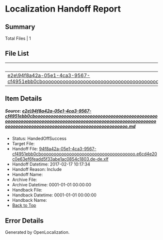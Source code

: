 # <a name='report-top'></a> Localization Handoff Report

## Summary
 Total Files | 1

## File List
 Source File | Status | Details 
 ----------- | ------ | ------- 
 [e2e\94f8a42a-05e1-4ca3-9567-cf4951ebb0cboooooooooooooooooooooooooooooooooooooooooooooooooooooooooooooooooooooooooooooooooooooooooooooooooooooooooooooooooooooooooooooooooooooooooooooooooooooooo.md](https://github.com/OpenLocalizationTestOrg/ol-test0/blob/dfd1f140332a529d01a96b7ca8e8924f2d517931/e2e/94f8a42a-05e1-4ca3-9567-cf4951ebb0cboooooooooooooooooooooooooooooooooooooooooooooooooooooooooooooooooooooooooooooooooooooooooooooooooooooooooooooooooooooooooooooooooooooooooooooooooooooooo.md) | HandedOffSuccess | [Details](#c9a1d40da4dd71729154f8961bf41743fddf20a71)

## Item Details
##### <a name='c9a1d40da4dd71729154f8961bf41743fddf20a71'></a> Source: [e2e\94f8a42a-05e1-4ca3-9567-cf4951ebb0cboooooooooooooooooooooooooooooooooooooooooooooooooooooooooooooooooooooooooooooooooooooooooooooooooooooooooooooooooooooooooooooooooooooooooooooooooooooooo.md](https://github.com/OpenLocalizationTestOrg/ol-test0/blob/dfd1f140332a529d01a96b7ca8e8924f2d517931/e2e/94f8a42a-05e1-4ca3-9567-cf4951ebb0cboooooooooooooooooooooooooooooooooooooooooooooooooooooooooooooooooooooooooooooooooooooooooooooooooooooooooooooooooooooooooooooooooooooooooooooooooooooooo.md)
* Status: HandedOffSuccess
* Target File: 
* Handoff File: [94f8a42a-05e1-4ca3-9567-cf4951ebb0cbooooooooooooooooooooooooooooooooooooo.e6cd4e20c0e63ef6feadd5f33abe1ac0854c1803.de-de.xlf](https://github.com/OpenLocalizationTestOrg/ol-test4-handoff/blob/8fde9c9e669013161bf5c156d1a26f7f818a0cbc/ol-handoff/OpenLocalizationTestOrg/ol-test4-dede/xinjiang/ht/94f8a42a-05e1-4ca3-9567-cf4951ebb0cbooooooooooooooooooooooooooooooooooooo.e6cd4e20c0e63ef6feadd5f33abe1ac0854c1803.de-de.xlf)
* Handoff Datetime: 2017-02-17 10:17:34
* Handoff Reason: Include
* Handoff Name: 
* Archive File: 
* Archive Datetime: 0001-01-01 00:00:00
* Handback File: 
* Handback Datetime: 0001-01-01 00:00:00
* Handback Name: 
* [Back to Top](#report-top)


## Error Details

Generated by OpenLocalization.
